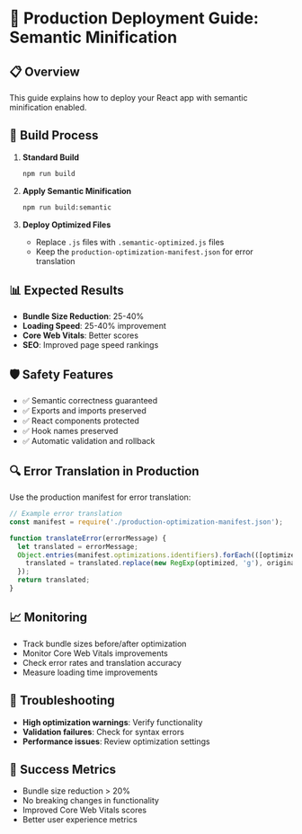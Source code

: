 # 🚀 Production Deployment Guide: Semantic Minification

## 📋 Overview

This guide explains how to deploy your React app with semantic minification enabled.

## 🔧 Build Process

1. **Standard Build**
   ```bash
   npm run build
   ```

2. **Apply Semantic Minification**
   ```bash
   npm run build:semantic
   ```

3. **Deploy Optimized Files**
   - Replace `.js` files with `.semantic-optimized.js` files
   - Keep the `production-optimization-manifest.json` for error translation

## 📊 Expected Results

- **Bundle Size Reduction**: 25-40%
- **Loading Speed**: 25-40% improvement
- **Core Web Vitals**: Better scores
- **SEO**: Improved page speed rankings

## 🛡️ Safety Features

- ✅ Semantic correctness guaranteed
- ✅ Exports and imports preserved
- ✅ React components protected
- ✅ Hook names preserved
- ✅ Automatic validation and rollback

## 🔍 Error Translation in Production

Use the production manifest for error translation:

```javascript
// Example error translation
const manifest = require('./production-optimization-manifest.json');

function translateError(errorMessage) {
  let translated = errorMessage;
  Object.entries(manifest.optimizations.identifiers).forEach(([optimized, original]) => {
    translated = translated.replace(new RegExp(optimized, 'g'), original);
  });
  return translated;
}
```

## 📈 Monitoring

- Track bundle sizes before/after optimization
- Monitor Core Web Vitals improvements
- Check error rates and translation accuracy
- Measure loading time improvements

## 🚨 Troubleshooting

- **High optimization warnings**: Verify functionality
- **Validation failures**: Check for syntax errors
- **Performance issues**: Review optimization settings

## 🎯 Success Metrics

- Bundle size reduction > 20%
- No breaking changes in functionality
- Improved Core Web Vitals scores
- Better user experience metrics
